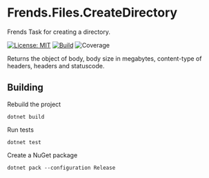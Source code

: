 # Frends.Files.CreateDirectory
Frends Task for creating a directory.

[![License: MIT](https://img.shields.io/badge/License-MIT-green.svg)](https://opensource.org/licenses/MIT) 
[![Build](https://github.com/FrendsPlatform/Frends.Files/actions/workflows/CreateDirectory_build_and_test_on_main.yml/badge.svg)](https://github.com/FrendsPlatform/Frends.Files/actions)
![Coverage](https://app-github-custom-badges.azurewebsites.net/Badge?key=FrendsPlatform/Frends.Files/Frends.Files.CreateDirectory|main)

Returns the object of body, body size in megabytes, content-type of headers, headers and statuscode.

## Building

Rebuild the project

`dotnet build`

Run tests

`dotnet test`

Create a NuGet package

`dotnet pack --configuration Release`
